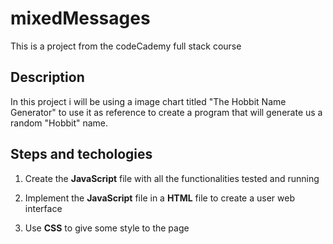 # mixedMessages

This is a project from the codeCademy full stack course

## Description

In this project i will be using a image chart titled "The Hobbit Name Generator" to use it as reference to create a program that will generate us a random "Hobbit" name.

## Steps and techologies

1. Create the **JavaScript** file with all the functionalities tested and running

2. Implement the **JavaScript** file in a **HTML** file to create a user web interface

3. Use **CSS** to give some style to the page
